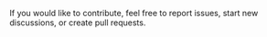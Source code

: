 If you would like to contribute, feel free to report issues, start new discussions, or create pull requests.
